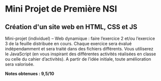 # Mini Projet de Première NSI

## Création d'un site web en HTML, CSS et JS

Mini-projet (individuel) – Web dynamique : faire l’exercice 2 et/ou l’exercice 3 de la feuille distribuée en cours. Chaque exercice sera évalué indépendamment et sera traité dans des fichiers différents. Vous utiliserez le JavaScript (en vous inspirant des différentes activités réalisées en classe ou celle du cahier d’activités). A partir de l’idée initiale, toute amélioration sera valorisée. 

**Notes obtenues : 9,5/10**
